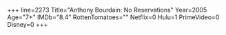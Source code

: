 +++
line=2273
Title="Anthony Bourdain: No Reservations"
Year=2005
Age="7+"
IMDb="8.4"
RottenTomatoes=""
Netflix=0
Hulu=1
PrimeVideo=0
Disney=0
+++

